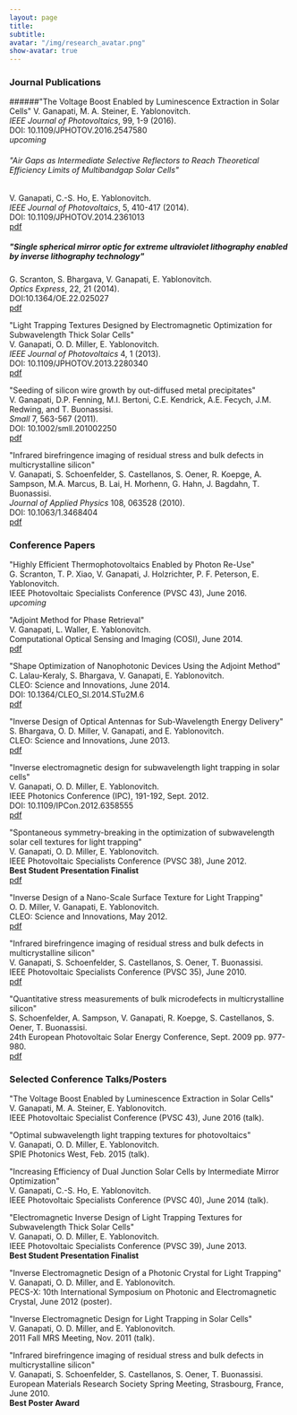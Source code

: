 ```yaml
---
layout: page
title: 
subtitle:
avatar: "/img/research_avatar.png"
show-avatar: true
---
```


### Journal Publications


######"The Voltage Boost Enabled by Luminescence Extraction in Solar Cells"
V. Ganapati, M. A. Steiner, E. Yablonovitch.  
*IEEE Journal of Photovoltaics*, 99, 1-9 (2016).   
DOI: 10.1109/JPHOTOV.2016.2547580  
*upcoming*

###### "Air Gaps as Intermediate Selective Reflectors to Reach Theoretical Efficiency Limits of Multibandgap Solar Cells"
V. Ganapati, C.-S. Ho, E. Yablonovitch.  
*IEEE Journal of Photovoltaics*, 5, 410-417 (2014).  
DOI: 10.1109/JPHOTOV.2014.2361013  
[pdf](publications/ganapati_jpv_2014.pdf)

##### "Single spherical mirror optic for extreme ultraviolet lithography enabled by inverse lithography technology"  
G. Scranton, S. Bhargava, V. Ganapati, E. Yablonovitch.  
*Optics Express*, 22, 21 (2014).   
DOI:10.1364/OE.22.025027  
[pdf](publications/scranton_EUV.pdf)

"Light Trapping Textures Designed by Electromagnetic Optimization for Subwavelength Thick Solar Cells"  
V. Ganapati, O. D. Miller, E. Yablonovitch.  
*IEEE Journal of Photovoltaics* 4, 1 (2013).  
DOI: 10.1109/JPHOTOV.2013.2280340  
[pdf](publications/ieee_jpv_light_trapping.pdf)

"Seeding of silicon wire growth by out-diffused metal precipitates"  
V. Ganapati, D.P. Fenning, M.I. Bertoni, C.E. Kendrick, A.E. Fecych, J.M. Redwing, and T. Buonassisi.  
*Small* 7, 563-567 (2011).  
DOI: 10.1002/smll.201002250  
[pdf](publications/Small.pdf)

"Infrared birefringence imaging of residual stress and bulk defects in multicrystalline silicon"  
V. Ganapati, S. Schoenfelder, S. Castellanos, S. Oener, R. Koepge, A. Sampson, M.A. Marcus, B. Lai, H. Morhenn, G. Hahn, J. Bagdahn, T. Buonassisi.  
*Journal of Applied Physics* 108, 063528 (2010).  
DOI: 10.1063/1.3468404  
[pdf](publications/JournalAppliedPhys.pdf)


### Conference Papers


"Highly Efficient Thermophotovoltaics Enabled by Photon Re-Use"  
G. Scranton, T. P. Xiao, V. Ganapati, J. Holzrichter, P. F. Peterson, E. Yablonovitch.  
IEEE Photovoltaic Specialists Conference (PVSC 43), June 2016.  
*upcoming*

"Adjoint Method for Phase Retrieval"  
V. Ganapati, L. Waller, E. Yablonovitch.  
Computational Optical Sensing and Imaging (COSI), June 2014.  
[pdf](publications/COSI-2014.pdf)

"Shape Optimization of Nanophotonic Devices Using the Adjoint Method"  
C. Lalau-Keraly, S. Bhargava, V. Ganapati, E. Yablonovitch.  
CLEO: Science and Innovations, June 2014.  
DOI: 10.1364/CLEO_SI.2014.STu2M.6  
[pdf](publications/CLEO-2014.pdf)

"Inverse Design of Optical Antennas for Sub-Wavelength Energy Delivery"   
S. Bhargava, O. D. Miller, V. Ganapati, and E. Yablonovitch.  
CLEO: Science and Innovations, June 2013.  
[pdf](publications/bhargava_cleo_2012.pdf)

"Inverse electromagnetic design for subwavelength light trapping in solar cells"   
V. Ganapati, O. D. Miller, E. Yablonovitch.  
IEEE Photonics Conference (IPC), 191-192, Sept. 2012.  
DOI: 10.1109/IPCon.2012.6358555  
[pdf](publications/IPC_paper.pdf)

"Spontaneous symmetry-breaking in the optimization of subwavelength solar cell textures for light trapping"  
V. Ganapati, O. D. Miller, E. Yablonovitch.  
IEEE Photovoltaic Specialists Conference (PVSC 38), June 2012.   
**Best Student Presentation Finalist**  
[pdf](publications/ganapati_pvsc_2012.pdf)

"Inverse Design of a Nano-Scale Surface Texture for Light Trapping"   
O. D. Miller, V. Ganapati, E. Yablonovitch.  
CLEO: Science and Innovations, May 2012.  
[pdf](publications/miller_cleo_2012.pdf)

"Infrared birefringence imaging of residual stress and bulk defects in multicrystalline silicon"   
V. Ganapati, S. Schoenfelder, S. Castellanos, S. Oener, T. Buonassisi.  
IEEE Photovoltaic Specialists Conference (PVSC 35), June 2010.  
[pdf](publications/Ganapati-IEEEPVSC-2010.pdf)

"Quantitative stress measurements of bulk microdefects in multicrystalline silicon"  
S. Schoenfelder, A. Sampson, V. Ganapati, R. Koepge, S. Castellanos, S. Oener, T. Buonassisi.  
24th European Photovoltaic Solar Energy Conference, Sept. 2009 pp. 977-980.  
[pdf](publications/Schoenfelder-EUPVSEC-2009.pdf)


### Selected Conference Talks/Posters


"The Voltage Boost Enabled by Luminescence Extraction in Solar Cells"  
V. Ganapati, M. A. Steiner, E. Yablonovitch.  
IEEE Photovoltaic Specialist Conference (PVSC 43), June 2016 (talk).

"Optimal subwavelength light trapping textures for photovoltaics"  
V. Ganapati, O. D. Miller, E. Yablonovitch.  
SPIE Photonics West, Feb. 2015 (talk).

"Increasing Efficiency of Dual Junction Solar Cells by Intermediate Mirror Optimization"  
V. Ganapati, C.-S. Ho, E. Yablonovitch.  
IEEE Photovoltaic Specialists Conference (PVSC 40), June 2014 (talk).

"Electromagnetic Inverse Design of Light Trapping Textures for Subwavelength Thick Solar Cells"   
V. Ganapati, O. D. Miller, E. Yablonovitch.  
IEEE Photovoltaic Specialists Conference (PVSC 39), June 2013.  
**Best Student Presentation Finalist**

"Inverse Electromagnetic Design of a Photonic Crystal for Light Trapping"  
V. Ganapati, O. D. Miller, and E. Yablonovitch.  
PECS-X: 10th International Symposium on Photonic and Electromagnetic Crystal, June 2012 (poster).

"Inverse Electromagnetic Design for Light Trapping in Solar Cells"  
V. Ganapati, O. D. Miller, and E. Yablonovitch.  
2011 Fall MRS Meeting, Nov. 2011 (talk).

"Infrared birefringence imaging of residual stress and bulk defects in multicrystalline silicon"  
V. Ganapati, S. Schoenfelder, S. Castellanos, S. Oener, T. Buonassisi.  
European Materials Research Society Spring Meeting, Strasbourg, France, June 2010.  
**Best Poster Award**

